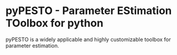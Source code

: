 # pyPESTO - Parameter EStimation TOolbox for python

pyPESTO is a widely applicable and highly customizable toolbox for parameter estimation.
